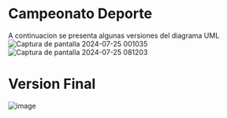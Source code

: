 # Campeonato Deporte
A continuacion se presenta algunas versiones del diagrama UML 
![Captura de pantalla 2024-07-25 001035](https://github.com/user-attachments/assets/3353a1b2-e9dc-4fae-9065-b84cca903975)
![Captura de pantalla 2024-07-25 081203](https://github.com/user-attachments/assets/8e00a859-a5ef-48b1-ad21-6f81dcfcd443)

# Version Final 
![image](https://github.com/user-attachments/assets/c21d36b9-383a-47c7-a8ca-e43596e21b7d)
